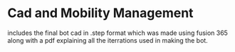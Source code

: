 Cad and Mobility Management
===
includes the final bot cad in .step format which was made using fusion 365 along with a pdf explaining all the iterrations used in making the bot.